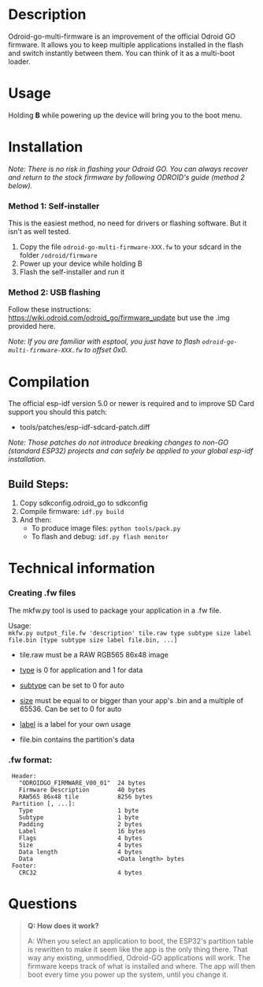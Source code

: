 # Description
Odroid-go-multi-firmware is an improvement of the official Odroid GO firmware. It allows you to keep multiple applications installed in the flash and switch instantly between them. You can think of it as a multi-boot loader.


# Usage
Holding **B** while powering up the device will bring you to the boot menu.


# Installation

_Note: There is no risk in flashing your Odroid GO. You can always recover and return to the stock firmware by following ODROID's guide (method 2 below)._

### Method 1: Self-installer

This is the easiest method, no need for drivers or flashing software. But it isn't as well tested.

1. Copy the file `odroid-go-multi-firmware-XXX.fw` to your sdcard in the folder `/odroid/firmware`
2. Power up your device while holding B
3. Flash the self-installer and run it


### Method 2: USB flashing

Follow these instructions: https://wiki.odroid.com/odroid_go/firmware_update but use the .img provided here.

_Note: If you are familiar with esptool, you just have to flash `odroid-go-multi-firmware-XXX.fw` to offset 0x0._


# Compilation
The official esp-idf version 5.0 or newer is required and to improve SD Card support you should this patch:

- tools/patches/esp-idf-sdcard-patch.diff

_Note: Those patches do not introduce breaking changes to non-GO (standard ESP32) projects and can safely be applied to your global esp-idf installation._

## Build Steps:
1. Copy sdkconfig.odroid_go to sdkconfig
2. Compile firmware: `idf.py build`
3. And then:
   - To produce image files: `python tools/pack.py`
   - To flash and debug: `idf.py flash monitor`


# Technical information

### Creating .fw files
The mkfw.py tool is used to package your application in a .fw file.

Usage:    
`mkfw.py output_file.fw 'description' tile.raw type subtype size label file.bin [type subtype size label file.bin, ...]`

- tile.raw must be a RAW RGB565 86x48 image

- [type](https://docs.espressif.com/projects/esp-idf/en/latest/esp32/api-guides/partition-tables.html#type) is 0 for application and 1 for data
- [subtype](https://docs.espressif.com/projects/esp-idf/en/latest/esp32/api-guides/partition-tables.html#subtype) can be set to 0 for auto
- [size](https://docs.espressif.com/projects/esp-idf/en/latest/esp32/api-guides/partition-tables.html#offset-size) must be equal to or bigger than your app's .bin and a multiple of 65536. Can be set to 0 for auto
- [label](https://docs.espressif.com/projects/esp-idf/en/latest/esp32/api-guides/partition-tables.html#name-field) is a label for your own usage
- file.bin contains the partition's data

### .fw format:
```
 Header:
   "ODROIDGO_FIRMWARE_V00_01"  24 bytes
   Firmware Description        40 bytes
   RAW565 86x48 tile           8256 bytes
 Partition [, ...]:
   Type                        1 byte
   Subtype                     1 byte
   Padding                     2 bytes
   Label                       16 bytes
   Flags                       4 bytes
   Size                        4 bytes
   Data length                 4 bytes
   Data                        <Data length> bytes
 Footer:
   CRC32                       4 bytes
```

# Questions

> **Q: How does it work?**
>
> A: When you select an application to boot, the ESP32's partition table is rewritten to make it seem like the app is the only thing there. That way any existing, unmodified, Odroid-GO applications will work. The firmware keeps track of what is installed and where. The app will then boot every time you power up the system, until you change it.
